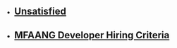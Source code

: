 - ## [Unsatisfied](https://chatgpt.com/share/6732fb22-8c64-8004-a508-727ec98fa55c)
- ## [MFAANG Developer Hiring Criteria](https://chatgpt.com/share/67081fd4-bde0-8013-8188-3ffc872c9ad0)
